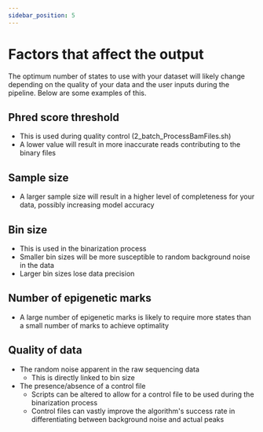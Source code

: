 ```yaml
---
sidebar_position: 5
---
```


# Factors that affect the output

The optimum number of states to use with your dataset will likely change depending on the quality of your data and the user inputs during the pipeline. Below are some examples of this.
## Phred score threshold 
- This is used during quality control (2_batch_ProcessBamFiles.sh)
- A lower value will result in more inaccurate reads contributing to the binary files
## Sample size
- A larger sample size will result in a higher level of completeness for your data, possibly increasing model accuracy
## Bin size
- This is used in the binarization process
- Smaller bin sizes will be more susceptible to random background noise in the data
- Larger bin sizes lose data precision
## Number of epigenetic marks
 - A large number of epigenetic marks is likely to require more states than a small number of marks to achieve optimality
 ## Quality of data
- The random noise apparent in the raw sequencing data
    - This is directly linked to bin size
- The presence/absence of a control file
    - Scripts can be altered to allow for a control file to be used during the binarization process
    - Control files can vastly improve the algorithm's success rate in differentiating between background noise and actual peaks